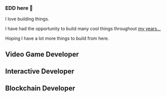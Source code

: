 ### EDD here 🫡
I love building things.

I have had the opportunity to build many cool things throughout [my years...](https://www.linkedin.com/in/eddnorris/)

Hoping I have a lot more things to build from here. 

## Video Game Developer
## Interactive Developer
## Blockchain Developer
